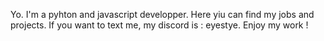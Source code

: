Yo. I'm a pyhton and javascript developper. Here yiu can find my jobs and projects. 
If you want to text me, my discord is : eyestye.
Enjoy my work !

<!---
RealEyeStye/RealEyeStye is a ✨ special ✨ repository because its `README.md` (this file) appears on your GitHub profile.
You can click the Preview link to take a look at your changes.
--->
